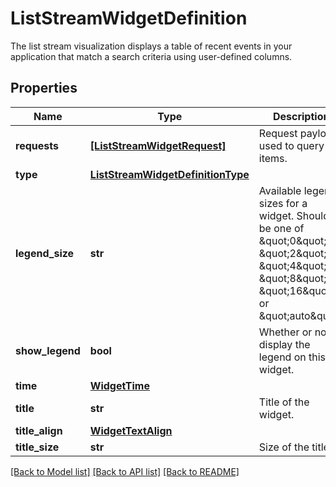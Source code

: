 # ListStreamWidgetDefinition

The list stream visualization displays a table of recent events in your application that match a search criteria using user-defined columns. 

## Properties
Name | Type | Description | Notes
------------ | ------------- | ------------- | -------------
**requests** | [**[ListStreamWidgetRequest]**](ListStreamWidgetRequest.md) | Request payload used to query items. | 
**type** | [**ListStreamWidgetDefinitionType**](ListStreamWidgetDefinitionType.md) |  | 
**legend_size** | **str** | Available legend sizes for a widget. Should be one of \&quot;0\&quot;, \&quot;2\&quot;, \&quot;4\&quot;, \&quot;8\&quot;, \&quot;16\&quot;, or \&quot;auto\&quot;. | [optional] 
**show_legend** | **bool** | Whether or not to display the legend on this widget. | [optional] 
**time** | [**WidgetTime**](WidgetTime.md) |  | [optional] 
**title** | **str** | Title of the widget. | [optional] 
**title_align** | [**WidgetTextAlign**](WidgetTextAlign.md) |  | [optional] 
**title_size** | **str** | Size of the title. | [optional] 

[[Back to Model list]](README.md#documentation-for-models) [[Back to API list]](README.md#documentation-for-api-endpoints) [[Back to README]](README.md)


